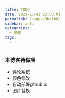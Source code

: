 ```yaml
---
title: TODO
date: 2021-10-02 22:50:01
permalink: /pages/3befb8/
sidebar: auto
categories:
  - 随笔
tags:
  - 
---
```

### 本博客待做项
- 评论系统
- 颜色修改
- 自动部署github.io
- 图片替换